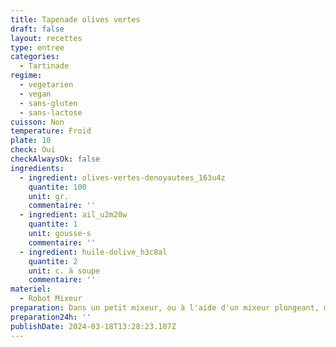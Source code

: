 ```yaml
---
title: Tapenade olives vertes
draft: false
layout: recettes
type: entree
categories:
  - Tartinade
regime:
  - vegetarien
  - vegan
  - sans-gluten
  - sans-lactose
cuisson: Non
temperature: Froid
plate: 10
check: Oui
checkAlwaysOk: false
ingredients:
  - ingredient: olives-vertes-denoyautees_163u4z
    quantite: 100
    unit: gr.
    commentaire: ''
  - ingredient: ail_u2m28w
    quantite: 1
    unit: gousse·s
    commentaire: ''
  - ingredient: huile-dolive_h3c8al
    quantite: 2
    unit: c. à soupe
    commentaire: ''
materiel:
  - Robot Mixeur
preparation: Dans un petit mixeur, ou à l'aide d'un mixeur plongeant, mixer les olives vertes avec l'ail grossièrement hâchée et l'huile d'olive.
preparation24h: ''
publishDate: 2024-03-18T13:28:23.107Z
---
```

